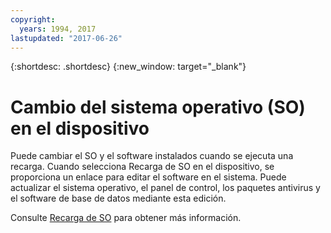 ```yaml
---
copyright:
  years: 1994, 2017
lastupdated: "2017-06-26"
---
```


{:shortdesc: .shortdesc}
{:new_window: target="_blank"}


# Cambio del sistema operativo (SO) en el dispositivo

Puede cambiar el SO y el software instalados cuando se ejecuta una recarga. Cuando selecciona Recarga de SO en el dispositivo, se proporciona un enlace para editar el software en el sistema. Puede actualizar el sistema operativo, el panel de control, los paquetes antivirus y el software de base de datos mediante esta edición.

Consulte [Recarga de SO](../infrastructure/software/vsi_reload_os.html#reloading-an-os) para obtener más información.
